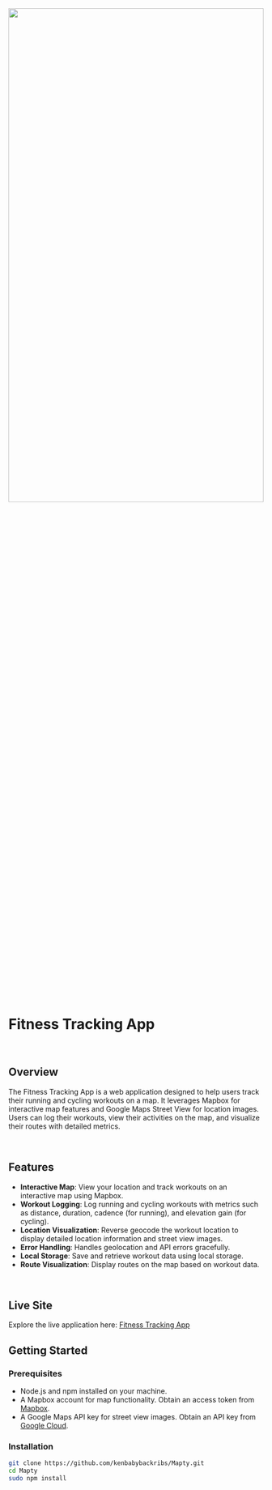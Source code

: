 <img src="https://github.com/user-attachments/assets/31cd7cd7-3d9a-4f08-a2b1-6d8d1a227db0" width="100%" height="50%">


# Fitness Tracking App

<br>

## Overview

The Fitness Tracking App is a web application designed to help users track their running and cycling workouts on a map. It leverages Mapbox for interactive map features and Google Maps Street View for location images. Users can log their workouts, view their activities on the map, and visualize their routes with detailed metrics.

<br>

## Features

- **Interactive Map**: View your location and track workouts on an interactive map using Mapbox.
- **Workout Logging**: Log running and cycling workouts with metrics such as distance, duration, cadence (for running), and elevation gain (for cycling).
- **Location Visualization**: Reverse geocode the workout location to display detailed location information and street view images.
- **Error Handling**: Handles geolocation and API errors gracefully.
- **Local Storage**: Save and retrieve workout data using local storage.
- **Route Visualization**: Display routes on the map based on workout data.

<br>


## Live Site

Explore the live application here: [Fitness Tracking App](https://mapty-v3.netlify.app/)

## Getting Started

### Prerequisites

- Node.js and npm installed on your machine.
- A Mapbox account for map functionality. Obtain an access token from [Mapbox](https://www.mapbox.com/).
- A Google Maps API key for street view images. Obtain an API key from [Google Cloud](https://cloud.google.com/maps-platform).

### Installation

   ```bash
   git clone https://github.com/kenbabybackribs/Mapty.git
   cd Mapty
   sudo npm install
   

